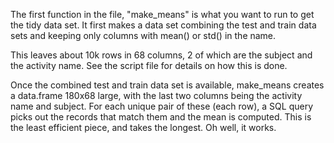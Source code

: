 The first function in the file, "make_means" is what you want to run to get the tidy data set.
It first makes a data set combining the test and train data sets and keeping only columns with mean() or std() in the name.

This leaves about 10k rows in 68 columns, 2 of which are the subject and the activity name.  See the script file for details on how this is done.

Once the combined test and train data set is available, make_means creates a data.frame 180x68 large, with the last two columns being the activity name and subject.  For each unique pair of these (each row), a SQL query picks out the records that match them and the mean is computed.  This is the least efficient piece, and takes the longest.  Oh well, it works.

